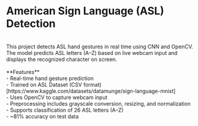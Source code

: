 <h1>American Sign Language (ASL) Detection</h1><br>
This project detects ASL hand gestures in real time using CNN and OpenCV. The model predicts ASL letters (A–Z) based on live webcam input and displays the recognized character on screen.<br>
<br>
**Features**<br>
- Real-time hand gesture prediction<br>
- Trained on ASL Dataset (CSV format) [https://www.kaggle.com/datasets/datamunge/sign-language-mnist]<br>
- Uses OpenCV to capture webcam input<br>
- Preprocessing includes grayscale conversion, resizing, and normalization<br>
- Supports classification of 26 ASL letters (A–Z)<br>
- ~81% accuracy on test data<br>

